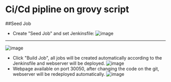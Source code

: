 # Ci/Cd pipline on grovy script
##Seed Job
* Create "Seed Job" and set Jenkinsfile:
![image](https://user-images.githubusercontent.com/53195216/105552923-b78b7b00-5d15-11eb-8991-c083f23f6d78.png)
---
![image](https://user-images.githubusercontent.com/53195216/105553027-e0137500-5d15-11eb-996b-f5e67e1182a0.png)
* Click "Build Job", all jobs will be created automatically according to the Jenkinsfile and  webserver will be deployed. 
![image](https://user-images.githubusercontent.com/53195216/105553933-6b413a80-5d17-11eb-9273-4cbf749c972a.png)
* Webpage available on port 30050, after changing the code on the git, webserver will be redeployed automatically.
![image](https://user-images.githubusercontent.com/53195216/105554338-2e297800-5d18-11eb-80a7-fda772d6186c.png)

